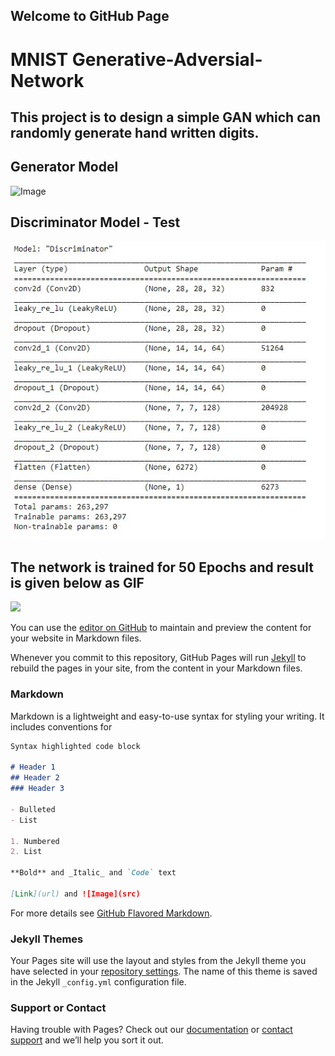 ## Welcome to GitHub Page

# MNIST Generative-Adversial-Network

## This project is to design a simple GAN which can randomly generate hand written digits.  

## Generator Model  
![Image](https://github.com/RaynierRaja/MNIST-Generative-Adversial-Network/blob/master/Gen_Model.jpg)

## Discriminator Model  - Test
![Image](/Disc_Model.jpg)

## The network is trained for 50 Epochs and result is given below as GIF  
![](https://raynierraja.github.io/MNIST-Generative-Adversial-Network/blob/master/MNIST_DCGAN_GIF.gif)

You can use the [editor on GitHub](https://github.com/RaynierRaja/MNIST-Generative-Adversial-Network/edit/master/docs/index.md) to maintain and preview the content for your website in Markdown files.

Whenever you commit to this repository, GitHub Pages will run [Jekyll](https://jekyllrb.com/) to rebuild the pages in your site, from the content in your Markdown files.

### Markdown

Markdown is a lightweight and easy-to-use syntax for styling your writing. It includes conventions for

```markdown
Syntax highlighted code block

# Header 1
## Header 2
### Header 3

- Bulleted
- List

1. Numbered
2. List

**Bold** and _Italic_ and `Code` text

[Link](url) and ![Image](src)
```

For more details see [GitHub Flavored Markdown](https://guides.github.com/features/mastering-markdown/).

### Jekyll Themes

Your Pages site will use the layout and styles from the Jekyll theme you have selected in your [repository settings](https://github.com/RaynierRaja/MNIST-Generative-Adversial-Network/settings/pages). The name of this theme is saved in the Jekyll `_config.yml` configuration file.

### Support or Contact

Having trouble with Pages? Check out our [documentation](https://docs.github.com/categories/github-pages-basics/) or [contact support](https://support.github.com/contact) and we’ll help you sort it out.
